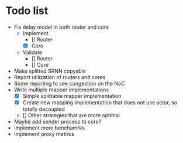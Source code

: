 # Todo list
- Fix delay model in both router and core
    - Implement
        - [] Router
        - [x] Core
    - Validate
        - [] Router
        - [] Core
- Make splitted SRNN copyable
- Report utilization of routers and cores
- Some reporting to see congestion on the NoC
- Write multiple mapper implementations
    - [x] Simple splittable mapper implementation 
    - [x] Create new mapping implementation that does not use actor, so totally decoupled
    - [] Other strategies that are more optimal
- Maybe add sender process to core?
- Implement more benchamrks
- Implement proxy metrics